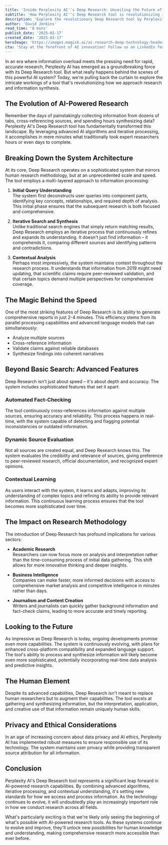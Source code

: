 ```yaml
---
title: 'Inside Perplexity AI''s Deep Research: Unveiling the Future of AI-Powered Research'
subtitle: 'How Perplexity AI''s Deep Research tool is revolutionizing information synthesis and research methodology'
description: 'Explore the revolutionary Deep Research tool by Perplexity AI, which transforms traditional research methods through advanced AI algorithms, parallel processing, and contextual analysis. Learn how this groundbreaking technology is reshaping academic research, business intelligence, and journalism while maintaining human-centric values and ethical considerations.'
author: 'David Jenkins'
read_time: '8 mins'
publish_date: '2025-02-17'
created_date: '2025-02-17'
heroImage: 'https://images.magick.ai/ai-research-deep-technology-header.jpg'
cta: 'Stay at the forefront of AI innovation! Follow us on LinkedIn for exclusive insights into groundbreaking technologies like Perplexity AI''s Deep Research tool and be the first to learn about the latest developments in AI-powered research solutions.'
---
```


In an era where information overload meets the pressing need for rapid, accurate research, Perplexity AI has emerged as a groundbreaking force with its Deep Research tool. But what really happens behind the scenes of this powerful AI system? Today, we're pulling back the curtain to explore the intricate workings of a tool that's revolutionizing how we approach research and information synthesis.

## The Evolution of AI-Powered Research

Remember the days of painstakingly collecting information from dozens of tabs, cross-referencing sources, and spending hours synthesizing data? Perplexity AI's Deep Research tool has fundamentally transformed this landscape. By leveraging advanced AI algorithms and iterative processing, it accomplishes in mere minutes what traditionally took expert researchers hours or even days to complete.

## Breaking Down the System Architecture

At its core, Deep Research operates on a sophisticated system that mirrors human research methodology, but at an unprecedented scale and speed. The tool employs a multi-layered approach to information processing:

1. **Initial Query Understanding**  
   The system first deconstructs user queries into component parts, identifying key concepts, relationships, and required depth of analysis. This initial phase ensures that the subsequent research is both focused and comprehensive.

2. **Iterative Search and Synthesis**  
   Unlike traditional search engines that simply return matching results, Deep Research employs an iterative process that continuously refines and expands its understanding. It doesn't just find information – it comprehends it, comparing different sources and identifying patterns and contradictions.

3. **Contextual Analysis**  
   Perhaps most impressively, the system maintains context throughout the research process. It understands that information from 2019 might need updating, that scientific claims require peer-reviewed validation, and that certain topics demand multiple perspectives for comprehensive coverage.

## The Magic Behind the Speed

One of the most striking features of Deep Research is its ability to generate comprehensive reports in just 2-4 minutes. This efficiency stems from its parallel processing capabilities and advanced language models that can simultaneously:

- Analyze multiple sources
- Cross-reference information
- Validate claims against reliable databases
- Synthesize findings into coherent narratives

## Beyond Basic Search: Advanced Features

Deep Research isn't just about speed – it's about depth and accuracy. The system includes sophisticated features that set it apart:

### Automated Fact-Checking
The tool continuously cross-references information against multiple sources, ensuring accuracy and reliability. This process happens in real-time, with the system capable of detecting and flagging potential inconsistencies or outdated information.

### Dynamic Source Evaluation
Not all sources are created equal, and Deep Research knows this. The system evaluates the credibility and relevance of sources, giving preference to peer-reviewed research, official documentation, and recognized expert opinions.

### Contextual Learning
As users interact with the system, it learns and adapts, improving its understanding of complex topics and refining its ability to provide relevant information. This continuous learning process ensures that the tool becomes more sophisticated over time.

## The Impact on Research Methodology

The introduction of Deep Research has profound implications for various sectors:

- **Academic Research**  
  Researchers can now focus more on analysis and interpretation rather than the time-consuming process of initial data gathering. This shift allows for more innovative thinking and deeper insights.

- **Business Intelligence**  
  Companies can make faster, more informed decisions with access to comprehensive market analysis and competitive intelligence in minutes rather than days.

- **Journalism and Content Creation**  
  Writers and journalists can quickly gather background information and fact-check claims, leading to more accurate and timely reporting.

## Looking to the Future

As impressive as Deep Research is today, ongoing developments promise even more capabilities. The system is continuously evolving, with plans for enhanced cross-platform compatibility and expanded language support. The tool's ability to process and synthesize information will likely become even more sophisticated, potentially incorporating real-time data analysis and predictive insights.

## The Human Element

Despite its advanced capabilities, Deep Research isn't meant to replace human researchers but to augment their capabilities. The tool excels at gathering and synthesizing information, but the interpretation, application, and creative use of that information remain uniquely human skills.

## Privacy and Ethical Considerations

In an age of increasing concern about data privacy and AI ethics, Perplexity AI has implemented robust measures to ensure responsible use of its technology. The system maintains user privacy while providing transparent source attribution for all information.

## Conclusion

Perplexity AI's Deep Research tool represents a significant leap forward in AI-powered research capabilities. By combining advanced algorithms, iterative processing, and contextual understanding, it's setting new standards for how we access and process information. As the technology continues to evolve, it will undoubtedly play an increasingly important role in how we conduct research across all fields.

What's particularly exciting is that we're likely only seeing the beginning of what's possible with AI-powered research tools. As these systems continue to evolve and improve, they'll unlock new possibilities for human knowledge and understanding, making comprehensive research more accessible than ever before.
